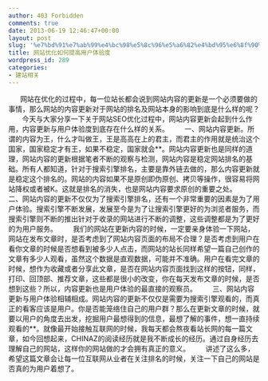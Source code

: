 ```yaml
---
author: 403 Forbidden
comments: true
date: 2013-06-19 12:46:47+00:00
layout: post
slug: '%e7%bd%91%e7%ab%99%e4%bc%98%e5%8c%96%e5%a6%82%e4%bd%95%e6%8f%90%e9%ab%98%e7%94%a8%e6%88%b7%e4%bd%93%e9%aa%8c%e5%ba%a6'
title: 网站优化如何提高用户体验度
wordpress_id: 289
categories:
- 建站相关
---
```

      网站在优化的过程中，每一位站长都会说到网站内容的更新是一个必须要做的事情，那么网站的内容更新对于网站的排名及网站本身的影响到底是什么样的呢？
       今天与大家分享一下关于网站SEO优化过程中，网站内容更新会起到什么作用，内容更新与用户体验度到底存在什么样的关系。
       一、网站内容更新。所谓的内容为王，什么才叫做王，王是高高在上的君主，而君主的作用就是统治这个国家，国家稳定才有王，如果不稳定，国家就会**。网站内容更新也是同样的道理，网站内容的更新根据笔者不断的观察与检测，网站内容是稳定网站排名的基础。所有人都知道，针对于搜索引擎排名，主要是靠外链去做的，那么内容更新就是稳定这个排名的。网站的内容如果不是原创即伪原创、拷贝等操作，很容易将网站降权或者被K。这就是排名的消失，也是网站内容要求原创的重要之处。
       二、网站内容的更新不仅仅为了搜索引擎排名，还有一个非常重要的因素是为了用户体验。搜索引擎不断发展，发展至今是为了让搜索引擎更好的为浏览者服务，而搜索引擎则不断的推出针对于收录的网站进行不断的调整，这些调整都是为了更好的为用户服务。
       我们的网站在更新内容的时候，一定要亲身体验一下网站，网站在发布文章时，是否考虑到了网站内容页面的布局不合理？是否考虑到用户在看你文章的时候是否想看到被多少人点击，而网站的站长同样希望一篇自己创作的文章有多少人观看，虽然这个数据是直观数据，可能并不准确。用户在看完文章的时候，想作为收藏或者分享此文章，是否在网站内容页面找到这样的按钮，同样，打印、回顶部、推荐文章，这些都是很小的改变，你在每天发布文章的时候，是否想到这些？所以，内容更新也是用户体验的最直接的观察员。
       三、网站内容更新与用户体验相辅相成。网站内容的更新不仅仅是需要为搜索引擎观看的，而真正的看客应该是用户。你是否能笼络住自己的用户群？那么在更新文章的时候，就要以用户的角度去出发，挖掘用户最想得到的信息，最想了解的事件，想一直持续观看的**。就像最开始接触互联网的时候，我每天都会熬夜看站长网的每一篇文章，如今回想起来，CHINAZ的阅读经历就是我不断成长的经历。通过自身经历去理解自己的网站，这样你的网站做的才会拥有真正的意义。
       讲述了这么多，希望这篇文章会让每一位互联网从业者在关注排名的时候，关注一下自己的网站是否真的为用户着想了。
